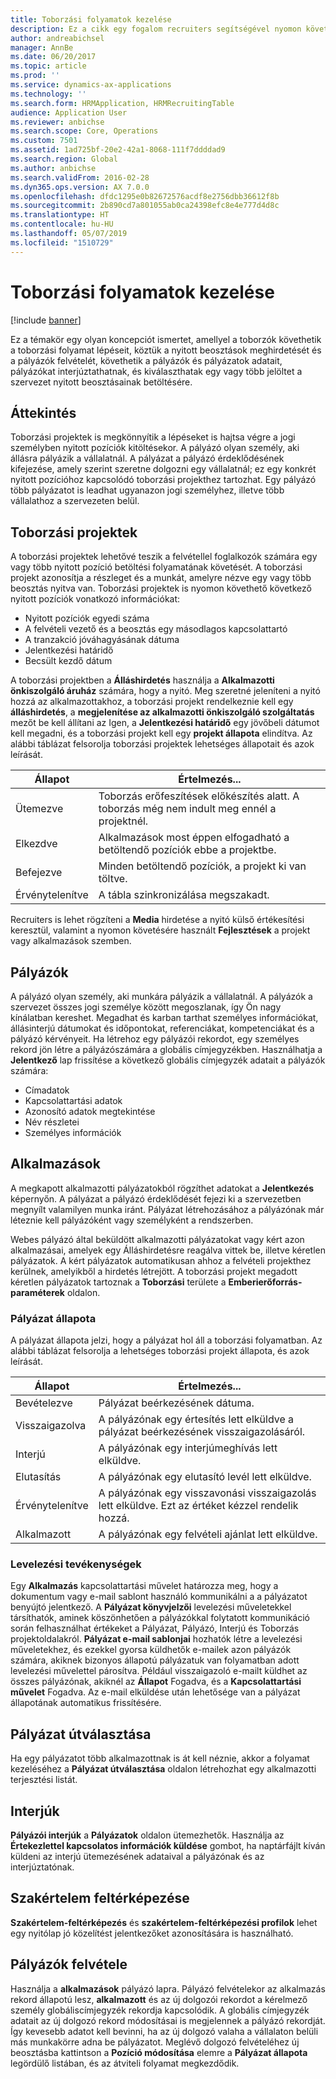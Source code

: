 ```yaml
---
title: Toborzási folyamatok kezelése
description: Ez a cikk egy fogalom recruiters segítségével nyomon követheti a lépéseket a toborzási folyamatban, többek között a nyitott pozíciók hirdetése és a pályázók felvételéhez szükséges, pályázó és az alkalmazás nyomon követésére, kikérdezése pályázók és egy vagy több jelöltek ki kell töltenie a szervezeten belüli nyitott pozíciók kiválasztása.
author: andreabichsel
manager: AnnBe
ms.date: 06/20/2017
ms.topic: article
ms.prod: ''
ms.service: dynamics-ax-applications
ms.technology: ''
ms.search.form: HRMApplication, HRMRecruitingTable
audience: Application User
ms.reviewer: anbichse
ms.search.scope: Core, Operations
ms.custom: 7501
ms.assetid: 1ad725bf-20e2-42a1-8068-111f7ddddad9
ms.search.region: Global
ms.author: anbichse
ms.search.validFrom: 2016-02-28
ms.dyn365.ops.version: AX 7.0.0
ms.openlocfilehash: dfdc1295e0b82672576acdf8e2756dbb36612f8b
ms.sourcegitcommit: 2b890cd7a801055ab0ca24398efc8e4e777d4d8c
ms.translationtype: HT
ms.contentlocale: hu-HU
ms.lasthandoff: 05/07/2019
ms.locfileid: "1510729"
---
```

# <a name="manage-recruiting-processes"></a>Toborzási folyamatok kezelése

[!include [banner](../includes/banner.md)]

Ez a témakör egy olyan koncepciót ismertet, amellyel a toborzók követhetik a toborzási folyamat lépéseit, köztük a nyitott beosztások meghirdetését és a pályázók felvételét, követhetik a pályázók és pályázatok adatait, pályázókat interjúztathatnak, és kiválaszthatak egy vagy több jelöltet a szervezet nyitott beosztásainak betöltésére.

## <a name="overview"></a>Áttekintés

Toborzási projektek is megkönnyítik a lépéseket is hajtsa végre a jogi személyben nyitott pozíciók kitöltésekor. A pályázó olyan személy, aki állásra pályázik a vállalatnál. A pályázat a pályázó érdeklődésének kifejezése, amely szerint szeretne dolgozni egy vállalatnál; ez egy konkrét nyitott pozícióhoz kapcsolódó toborzási projekthez tartozhat. Egy pályázó több pályázatot is leadhat ugyanazon jogi személyhez, illetve több vállalathoz a szervezeten belül.

## <a name="recruitment-projects"></a>Toborzási projektek

A toborzási projektek lehetővé teszik a felvétellel foglalkozók számára egy vagy több nyitott pozíció betöltési folyamatának követését. A toborzási projekt azonosítja a részleget és a munkát, amelyre nézve egy vagy több beosztás nyitva van. Toborzási projektek is nyomon követhető következő nyitott pozíciók vonatkozó információkat:

- Nyitott pozíciók egyedi száma
- A felvételi vezető és a beosztás egy másodlagos kapcsolattartó
- A tranzakció jóváhagyásának dátuma
- Jelentkezési határidő
- Becsült kezdő dátum

A toborzási projektben a **Álláshirdetés** használja a **Alkalmazotti önkiszolgáló áruház** számára, hogy a nyitó. Meg szeretné jeleníteni a nyitó hozzá az alkalmazottakhoz, a toborzási projekt rendelkeznie kell egy **álláshirdetés**, a **megjelenítése az alkalmazotti önkiszolgáló szolgáltatás** mezőt be kell állítani az Igen, a **Jelentkezési határidő** egy jövőbeli dátumot kell megadni, és a toborzási projekt kell egy **projekt állapota** elindítva. Az alábbi táblázat felsorolja toborzási projektek lehetséges állapotait és azok leírását.

| Állapot    | Értelmezés...                                                                         |
|-----------|-----------------------------------------------------------------------------------------|
| Ütemezve | Toborzás erőfeszítések előkészítés alatt. A toborzás még nem indult meg ennél a projektnél. |
| Elkezdve   | Alkalmazások most éppen elfogadható a betöltendő pozíciók ebbe a projektbe.                   |
| Befejezve  | Minden betöltendő pozíciók, a projekt ki van töltve.                                         |
| Érvénytelenítve  | A tábla szinkronizálása megszakadt.                                          |

Recruiters is lehet rögzíteni a **Media** hirdetése a nyitó külső értékesítési keresztül, valamint a nyomon követésére használt **Fejlesztések** a projekt vagy alkalmazások szemben.

## <a name="applicants"></a>Pályázók

A pályázó olyan személy, aki munkára pályázik a vállalatnál. A pályázók a szervezet összes jogi személye között megoszlanak, így Ön nagy kínálatban kereshet. Megadhat és karban tarthat személyes információkat, állásinterjú dátumokat és időpontokat, referenciákat, kompetenciákat és a pályázó kérvényeit. Ha létrehoz egy pályázói rekordot, egy személyes rekord jön létre a pályázószámára a globális címjegyzékben. Használhatja a **Jelentkező** lap frissítése a következő globális címjegyzék adatait a pályázók számára:

- Címadatok
- Kapcsolattartási adatok
- Azonosító adatok megtekintése
- Név részletei
- Személyes információk

## <a name="applications"></a>Alkalmazások

A megkapott alkalmazotti pályázatokból rögzíthet adatokat a **Jelentkezés** képernyőn. A pályázat a pályázó érdeklődését fejezi ki a szervezetben megnyílt valamilyen munka iránt. Pályázat létrehozásához a pályázónak már léteznie kell pályázóként vagy személyként a rendszerben.

Webes pályázó által beküldött alkalmazotti pályázatokat vagy kért azon alkalmazásai, amelyek egy Álláshirdetésre reagálva vittek be, illetve kéretlen pályázatok. A kért pályázatok automatikusan ahhoz a felvételi projekthez kerülnek, amelyikből a hirdetés létrejött. A toborzási projekt megadott kéretlen pályázatok tartoznak a **Toborzási** területe a **Emberierőforrás-paraméterek** oldalon.

### <a name="application-status"></a>Pályázat állapota

A pályázat állapota jelzi, hogy a pályázat hol áll a toborzási folyamatban. Az alábbi táblázat felsorolja a lehetséges toborzási projekt állapota, és azok leírását.

| Állapot    | Értelmezés...                                                                           |
|-----------|-------------------------------------------------------------------------------------------|
| Bevételezve  | Pályázat beérkezésének dátuma.                                                             |
| Visszaigazolva | A pályázónak egy értesítés lett elküldve a pályázat beérkezésének visszaigazolásáról.            |
| Interjú | A pályázónak egy interjúmeghívás lett elküldve.                                     |
| Elutasítás | A pályázónak egy elutasító levél lett elküldve.                                          |
| Érvénytelenítve  | A pályázónak egy visszavonási visszaigazolás lett elküldve. Ezt az értéket kézzel rendelik hozzá. |
| Alkalmazott  | A pályázónak egy felvételi ajánlat lett elküldve.                                         |

### <a name="correspondence-actions"></a>Levelezési tevékenységek

Egy **Alkalmazás** kapcsolattartási művelet határozza meg, hogy a dokumentum vagy e-mail sablont használó kommunikálni a a pályázatot benyújtó jelentkező. A **Pályázat könyvjelzői** levelezési műveletekkel társíthatók, aminek köszönhetően a pályázókkal folytatott kommunikáció során felhasználhat értékeket a Pályázat, Pályázó, Interjú és Toborzás projektoldalakról. **Pályázat e-mail sablonjai** hozhatók létre a levelezési műveletekhez, és ezekkel gyorsa küldhetők e-mailek azon pályázók számára, akiknek bizonyos állapotú pályázatuk van folyamatban adott levelezési művelettel párosítva. Például visszaigazoló e-mailt küldhet az összes pályázónak, akiknél az **Állapot** Fogadva, és a **Kapcsolattartási művelet** Fogadva. Az e-mail elküldése után lehetősége van a pályázat állapotának automatikus frissítésére.

## <a name="application-routing"></a>Pályázat útválasztása

Ha egy pályázatot több alkalmazottnak is át kell néznie, akkor a folyamat kezeléséhez a **Pályázat útválasztása**  oldalon létrehozhat egy alkalmazotti terjesztési listát.

## <a name="interviews"></a>Interjúk

**Pályázói interjúk** a **Pályázatok** oldalon ütemezhetők. Használja az **Értekezlettel kapcsolatos információk küldése** gombot, ha naptárfájlt kíván küldeni az interjú ütemezésének adataival a pályázónak és az interjúztatónak.

## <a name="skill-mapping"></a>Szakértelem feltérképezése

**Szakértelem-feltérképezés** és **szakértelem-feltérképezési profilok** lehet egy nyitólap jó közelítést jelentkezőket azonosítására is használható.

## <a name="hiring-applicants"></a>Pályázók felvétele

Használja a **alkalmazások** pályázó lapra. Pályázó felvételekor az alkalmazás rekord állapotú lesz, **alkalmazott** és az új dolgozói rekordot a kérelmező személy globáliscímjegyzék rekordja kapcsolódik. A globális címjegyzék adatait az új dolgozó rekord módosításai is megjelennek a pályázó rekordját. Így kevesebb adatot kell bevinni, ha az új dolgozó valaha a vállalaton belüli más munkakörre adna be pályázatot. Meglévő dolgozó felvételéhez új beosztásba kattintson a **Pozíció módosítása** elemre a **Pályázat állapota** legördülő listában, és az átviteli folyamat megkezdődik.
